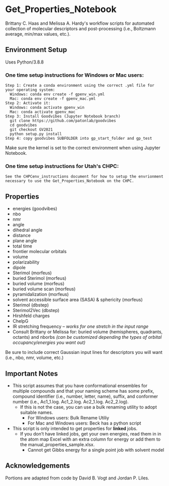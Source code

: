 # Get_Properties_Notebook
Brittany C. Haas and Melissa A. Hardy's workflow scripts for automated collection of molecular descriptors and post-processing (i.e., Boltzmann average, min/max values, etc.). 


## Environment Setup
Uses Python/3.8.8
### One time setup instructions for Windows or Mac users: 
    Step 1: Create a conda environment using the correct .yml file for your operating system: 
      Windows: conda env create -f gpenv_win.yml
      Mac: conda env create -f gpenv_mac.yml
    Step 2: Activate it: 
      Windows: conda activate gpenv_win 
      Mac: conda activate gpenv_mac
    Step 3: Install Goodvibes (Jupyter Notebook branch) 
      git clone https://github.com/patonlab/goodvibes
      cd goodvibes
      git checkout GV2021
      python setup.py install 
    Step 4: copy goodvibes SUBFOLDER into gp_start_folder and gp_test

Make sure the kernel is set to the correct environment when using Jupyter Notebook.

### One time setup instructions for Utah's CHPC: 
    See the CHPCenv_instructions document for how to setup the envrionment necessary to use the Get_Properties_Notebook on the CHPC.
    
## Properties
  * energies (goodvibes)
  * nbo 
  * nmr 
  * angle
  * dihedral angle
  * distance
  * plane angle
  * total time
  * frontier molecular orbitals
  * volume
  * polarizability
  * dipole
  * Sterimol (morfeus)
  * buried Sterimol (morfeus)
  * buried volume (morfeus)
  * buried volume scan (morfeus)
  * pyramidalization (morfeus)
  * solvent accessible surface area (SASA) & sphericity (morfeus)
  * Sterimol (dbstep)
  * Sterimol2Vec (dbstep)
  * Hirshfeld charges 
  * ChelpG
  * IR stretching frequency – *works for one stretch in the input range*
  * Consult Brittany or Melissa for: buried volume (hemispheres, quadrants, octants) and nborbs *(can be customized depending the types of orbital occupancy/energies you want out)*

Be sure to include correct Gaussian input lines for descriptors you will want (i.e., nbo, nmr, volume, etc.)

## Important Notes
  * This script assumes that you have conformational ensembles for multiple compounds and that your naming scheme has some prefix, compound identifier (i.e., number, letter, name), suffix, and conformer number (i.e., Ac1_1.log. Ac1_2.log. Ac2_1.log. Ac2_2.log).
    * If this is not the case, you can use a bulk renaming utility to adopt suitable names. 
      * For Windows users: Bulk Rename Utiliy 
      * For Mac and Windows users: Beck has a python script
  * This script is only intended to get properties for **linked** jobs.
    * If you don’t have linked jobs, get your own energies, read them in in the atom map Excel with an extra column for energy or add them to the manual_properties_sample.xlsx.
      * Cannot get Gibbs energy for a single point job with solvent model

## Acknowledgements
Portions are adapted from code by David B. Vogt and Jordan P. Liles.
